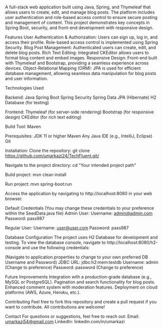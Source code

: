 A full-stack web application built using Java, Spring, and Thymeleaf that allows users to create, edit, and manage blog posts. The platform includes user authentication and role-based access control to ensure secure posting and management of content. This project demonstrates key concepts in Spring Boot, security, and front-end development with responsive design.

Features
User Authentication & Authorization: Users can sign up, log in, and access their profile. Role-based access control is implemented using Spring Security.
Blog Post Management: Authenticated users can create, edit, and delete blog posts.
Rich Text Editing: Integrated CKEditor allows users to format blog content and embed images.
Responsive Design: Front-end built with Thymeleaf and Bootstrap, providing a seamless experience across devices.
Object-Relational Mapping (ORM): JPA is used for efficient database management, allowing seamless data manipulation for blog posts and user information.

Technologies Used

Backend:
Java
Spring Boot
Spring Security
Spring Data JPA (Hibernate)
H2 Database (for testing)

Frontend:
Thymeleaf (for server-side rendering)
Bootstrap (for responsive design)
CKEditor (for rich text editing)

Build Tool: Maven

Prerequisites:
JDK 11 or higher
Maven
Any Java IDE (e.g., IntelliJ, Eclipse)
Git

Installation:
Clone the repository:
git clone https://github.com/umarkazi24/TechFluent.git/

Navigate to the project directory:
cd "Your intended project path"

Build project:
mvn clean install

Run project: 
mvn spring-boot:run

Access the application by navigating to http://localhost:8080 in your web browser.

Default Credentials (You may change these credentials to your preference within the SeedData.java file)
Admin User:
Username: admin@admin.com
Password: pass987

Regular User:
Username: user@user.com
Password: pass987

Database Configuration
The project uses H2 Database for development and testing. To view the database console, navigate to http://localhost:8080/h2-console and use the following credentials:

(Navigate to application.properties to change to your own preferred DB Username and Password)
JDBC URL: jdbc:h2:mem:testdb
Username: admin (Change to preference)
Password: password (Change to preference)

Future Improvements
Integration with a production-grade database (e.g., MySQL or PostgreSQL).
Pagination and search functionality for blog posts.
Enhanced comment system with moderation features.
Deployment on cloud platforms (AWS, Azure, Heroku, etc.).

Contributing
Feel free to fork this repository and create a pull request if you want to contribute. All contributions are welcome!

Contact
For questions or suggestions, feel free to reach out:
Email: umarkazi54@gmail.com
LinkedIn: linkedin.com/in/umarkazi

